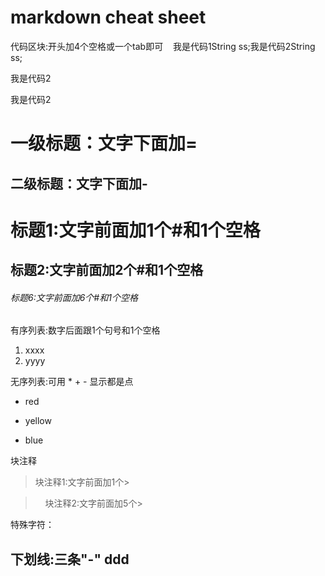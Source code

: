 # markdown cheat sheet

代码区块:开头加4个空格或一个tab即可
    我是代码1String ss;我是代码2String ss;    

我是代码2

我是代码2

    

一级标题：文字下面加=
=


二级标题：文字下面加-
-


# 标题1:文字前面加1个\#和1个空格

## 标题2:文字前面加2个\#和1个空格

###### 标题6:文字前面加6个\#和1个空格

有序列表:数字后面跟1个句号和1个空格

1. xxxx
2. yyyy

无序列表:可用 * + - 显示都是点
* red
+ yellow
- blue

块注释

>块注释1:文字前面加1个\>

>     块注释2:文字前面加5个\>


特殊字符：

下划线:三条"-"
ddd
---


